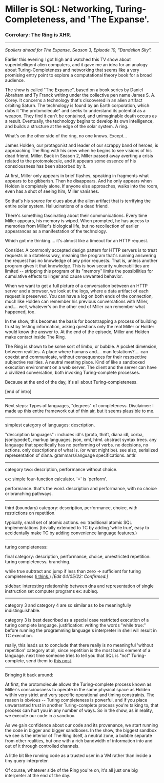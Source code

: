 # Miller is SQL: Networking, Turing-Completeness, and 'The Expanse'.

### Corrolary: The Ring is XHR.

___

*Spoilers ahead for The Expanse, Season 3, Episode 10, "Dandelion Sky".*

Earlier this evening I got high and watched this TV show about superintelligent alien computers, and it gave me an idea for an analogy about Turing-Completeness and networking that seems like a very promising entry point to explore a computational theory book for a broad audience.

The show is called "The Expanse", based on a book series by Daniel Abraham and Ty Franck writing under the collective pen name James S. A. Corey. It concerns a technology that's discovered in an alien artifact orbiting Saturn. The technology is found by an Earth corporation, which dubs it "the protomolecule" and seeks to understand its potential as a weapon. They find it can't be contained, and unimaginable death occurs as a result. Eventually, the technology begins to develop its own intelligence, and builds a structure at the edge of the solar system. A ring.

What's on the other side of the ring, no one knows. Except...

James Holden, our protagonist and leader of our scrappy band of heroes, is approaching The Ring with his crew when he begins to see visions of his dead friend, Miller. Back in Season 2, Miller passed away averting a crisis related to the protomolecule, and it appears some essence of his consciousness has been absorbed by it.

At first, Miller only appears in brief flashes, speaking in fragments what appears to be gibberish. Then he disappears. And he only appears when Holden is completely alone. If anyone else approaches, walks into the room, even has a shot of seeing him, Miller vanishes.

So that's his source for clues about the alien artifact that is terrifying the entire solar system. Hallucinations of a dead friend.

There's something fascinating about their communications. Every time Miller appears, his memory is wiped. When prompted, he has access to memories from Miller's biological life, but no recollection of earlier appearances as a manifestation of the technology.

Which got me thinking.... it's almost like a timeout for an HTTP request.

Consider. A commonly accepted design pattern for HTTP servers is to treat requests in a stateless way, meaning the program that's running answering the request has no knowledge of any prior requests. That is, unless another program gives it that knowledge. This is how security vulnerabilities are limited -- stripping this program of its "memory" limits the possibilities for cumulative effects to linger and cause unwanted behavior.

When we want to get a full picture of a conversation between an HTTP server and a browser, we look at the logs, where a data artifact of each request is preserved. You can have a log on both ends of the connection, much like Holden can remember his previous conversations with Miller, and.... well, whatever's on the other end of Miller can remember what happened, too.

In the show, this becomes the basis for bootstrapping a process of building trust by testing information, asking questions only the real Miller or Holder would know the answer to. At the end of the episode, Miller and Holden make contact inside The Ring.

The Ring is shown to be some sort of limbo, or bubble. A pocket dimension, between realities. A place where humans and.... manifestations?.... can coexist and communicate, without consequences for their respsective subjective realities. A neutral meeting place. Kind of like a sandboxed execution environment on a web server. The client and the server can have a civilized conversation, both invoking Turing-complete processes.

Because at the end of the day, it's all about Turing-completeness.

\[end of intro]

----

Next steps: Types of languages, "degrees" of completeness. Disclaimer: I made up this entire framework out of thin air, but it seems plausible to me.

----

simplest category of languages: description.

"description languages" : includes idl's (proto, thrift, diana idl, corba, jsontypedef), markup languages, json, xml, html. abstract syntax trees. any language that specifically has no performing of verbs. no decisions, no actions. only descriptions of what is. (or what might be). see also, serialized representation of diana. grammars/language specifications. antlr.

----

category two: description, performance without choice.

ex: simple four-function calculator. '=' is 'perform'.

performance. that's the word. description and performance, with no choice or branching pathways.

----

third (boundary) category: description, performance, choice, with restrictions on repetition.

typically, small set of atomic actions. ex: traditional atomic SQL implementations (trivially extended to TC by adding 'while true', easy to accidentally make TC by adding convenience language features.)

---

turing completeness:

final category: description, performance, choice, unrestricted repetition. turing completeness. branching.

while true subtract and jump if less than zero -> sufficient for turing completeness ([i think.](https://en.wikipedia.org/wiki/One-instruction_set_computer#Subtract_and_branch_if_less_than_or_equal_to_zero)) *\[Edit 04/05/22: Confirmed.]*

sidebar: interesting relationship between dna and representation of single instruction set computer programs ex: subleq.

----

category 3 and category 4 are so similar as to be meaningfully indistinguishable.

category 3 is best described as a special case restricted execution of a turing complete language. justification: writing the words "while true:" before running the programming language's interpreter in shell will result in TC execution.

really, this leads us to conclude that there really is no meaningful 'without repetition' category at all, since repetition is the most basic element of a language. next time someone tries to tell you that SQL is "not" Turing-complete, send them to [this post](https://stackoverflow.com/a/71723783).

----

Bringing it back around:

At first, the protomolecule allows the Turing-complete process known as Miller's consciousness to operate in the same physical space as Holden within very strict and very specific operational and timing constraints. The reason is obvious -- Turing completeness is powerful, and if you place unwarranted trust in another Turing-complete process you're talking to, that process can hurt you in any number of ways. So in the show, as in reality, we execute our code in a sandbox.

As we gain confidence about our code and its provenance, we start running the code in bigger and bigger sandboxes. In the show, the biggest sandbox we see is the interior of The Ring itself, a neutral zone, a bubble separate from other realities, but one with a rich bandwidth of information into and out of it through controlled channels.

A little bit like running code as a trusted user in a VM rather than inside a tiny query interpreter.

Of course, whatever side of the Ring you're on, it's all just one big interpreter at the end of the day.
